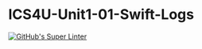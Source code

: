 # ICS4U-Unit1-01-Swift-Logs

[![GitHub's Super Linter](https://github.com/Malcolm-Tompkins/ICS4U-Unit1-01-Swift-Logs/workflows/GitHub's%20Super%20Linter/badge.svg)](https://github.com/Malcolm-Tompkins/ICS4U-Unit1-01-Swift-Logs/actions)  
